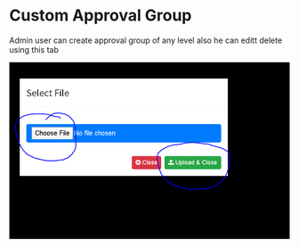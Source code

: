 # Custom Approval Group

Admin user can create approval group of any level also he can editt delete using this tab

![](../../.gitbook/assets/image%20%28226%29.png)

